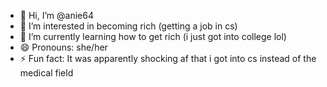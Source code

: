 - 👋 Hi, I’m @anie64
- 👀 I’m interested in becoming rich (getting a job in cs)
- 🌱 I’m currently learning how to get rich (i just got into college lol)
- 😄 Pronouns: she/her
- ⚡ Fun fact: It was apparently shocking af that i got into cs instead of the medical field

<!---
anie64/anie64 is a ✨ special ✨ repository because its `README.md` (this file) appears on your GitHub profile.
You can click the Preview link to take a look at your changes.
--->
